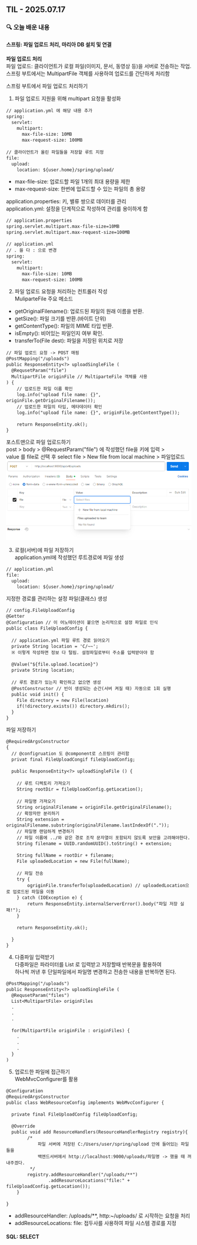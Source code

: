 ## TIL - 2025.07.17

### 🔍 오늘 배운 내용

#### 스프링: 파일 업로드 처리, 마리아 DB 설치 및 연결

**파일 업로드 처리**   
파일 업로드: 클라이언트가 로컬 파일(이미지, 문서, 동영상 등)을 서버로 전송하는 작업.   
스프링 부트에서는 MultipartFile 객체를 사용하여 업로드를 간단하게 처리함   

스프링 부트에서 파일 업로드 처리하기   

1. 파일 업로드 지원을 위해 multipart 요청을 활성화
```
// application.yml 에 해당 내용 추가
spring:
  servlet:
    multipart:
      max-file-size: 10MB 
      max-request-size: 100MB

// 클라이언트가 올린 파일들을 저장할 루트 지정
file:
  upload:
    location: ${user.home}/spring/upload/
```
- max-file-size: 업로드할 파일 1개의 최대 용량을 제한
- max-request-size: 한번에 업로드할 수 있는 파일의 총 용량

application.properties: 키, 밸류 쌍으로 데이터를 관리      
application.yml: 설정을 단계적으로 작성하여 관리를 용이하게 함
```
// application.properties
spring.servlet.multipart.max-file-size=10MB  
spring.servlet.multipart.max-request-size=100MB

// application.yml
// . 을 다 : 으로 변경
spring:
  servlet:
    multipart:
      max-file-size: 10MB 
      max-request-size: 100MB
```

2. 파일 업로드 요청을 처리하는 컨트롤러 작성   
MuliparteFile 주요 메소드   
- getOriginalFilename(): 업로드된 파일의 원래 이름을 반환.
- getSize(): 파일 크기를 반환.(바이트 단위)
- getContentType(): 파일의 MIME 타입 반환.
- isEmpty(): 비어있는 파일인지 여부 확인.
- transferTo(File dest): 파일을 저장된 위치로 저장

```
// 파일 업로드 요청 -> POST 매핑
@PostMapping("/uploads")
public ResponseEntity<?> uploadSingleFile (
  @RequsetParam("file")
  MultipartFile originFile // MultiparteFile 객체를 사용
) {
    // 업로드한 파일 이름 확인
    log.info("upload file name: {}", originFile.getOriginalFilename());
    // 업로드한 파일의 타입, 메타데이터 확인
    log.info("upload file name: {}", originFile.getContentType());

    return ResponseEntity.ok();
}
```
포스트맨으로 파일 업로드하기   
post > body >  @RequestParam("file") 에 작성했던 file을 키에 입력 >    
value 를 file로 선택 후 select file > New file from local machine > 파일업로드   
![alt text](image-1.png)   

3. 로컬(서버)에 파일 저장하기   
application.yml에 작성했던 루트경로에 파일 생성
```
// application.yml
file:
  upload:
    location: ${user.home}/spring/upload/
```
지정한 경로를 관리하는 설정 파일(클래스) 생성
```
// config.FileUploadConfig
@Getter
@Configuration // 이 어노테이션이 붙으면 논리적으로 설정 파일로 인식
public class FileUploadConfig {

  // application.yml 파일 루트 경로 읽어오기
  private String location = 'C/~~'; 
  ※ 이렇게 작성하면 정보 다 털림. 설정파일로부터 주소를 입력받아야 함

  @Value("${file.upload.location}")
  private String location;

  // 루트 경로가 있는지 확인하고 없으면 생성
  @PostConstructor // 빈이 생성되는 순간(서버 켜질 때) 자동으로 1회 실행
  public void init() {
    File directory = new File(location)
    if(!directory.exists()) directory.mkdirs();
  }
}
```
파일 저장하기
```
@RequiredArgsConstructor
{
  // @configruation 도 @component로 스프링이 관리함
  privat final FileUploadCongif fileUploadConfig;

  public ResponseEntity<?> uploadSingleFile () {

    // 루트 디렉토리 가져오기
    String rootDir = fileUploadConfig.getLocation();

    // 파일명 가져오기
    String originalFilename = originFile.getOriginalFilename();
    // 확장자만 분리하기
    String extension = originalFilename.substring(originalFilename.lastIndexOf("."));
    // 파일명 랜덤하게 변경하기
    // 파일 이름에 ../와 같은 경로 조작 문자열이 포함되지 않도록 보안을 고려해야한다.
    String filename = UUID.randomUUID().toString() + extension;

    String fullName = rootDir + filename;
    File uploadedLocation = new File(fullName);

    // 파일 전송
    try {
        ogriginFile.transferTo(uploadedLocation) // uploadedLocation으로 업로드된 파일을 이동
    } catch (IOException e) {
        return ResponseEntity.internalServerError().body("파일 저장 실패!");
    }

    return ResponseEntity.ok();

  }
}
```

4. 다중파일 입력받기   
다중파일은 파라미터를 List<MultipartFile> 로 입력받고 저장할때 반복문을 활용하여    
하나씩 꺼낸 후 단일파일에서 파일명 변경하고 전송한 내용을 반복하면 된다.
```
@PostMapping("/uploads")
public ResponseEntity<?> uploadSingleFile (
  @RequsetParam("files")
  List<MultipartFile> originFiles 
  .
  .
  .
  
  for(MultipartFile originFile : originFiles) {
    .
    .
    .
  }
)
```

5. 업로드한 파일에 접근하기   
WebMvcConfigurer를 활용
```
@Configuration
@RequiredArgsConstructor
public class WebResourceConfig implements WebMvcConfigurer {
  
  private final FileUploadConfig fileUploadConfig;

  @Override
  public void add ResourceHandlers(ResourceHandlerRegistry registry){
        /*
            파일 서버에 저장된 C:/Users/user/spring/upload 안에 들어있는 파일들을
            백엔드서버에서 http://localhost:9000/uploads/파일명 -> 했을 때 꺼내주겠다.
         */
        registry.addResourceHandler("/uploads/**")
                .addResourceLocations("file:" + fileUploadConfig.getLocation());
    }

}
```
- addResourceHandler: /uploads/**, http:~/uploads/ 로 시작하는 요청을 처리
- addResourceLocations: file: 접두사를 사용하여 파일 시스템 경로를 지정   

#### SQL: SELECT
